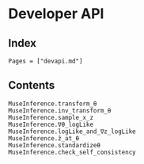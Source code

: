 # Developer API

## Index

```@index
Pages = ["devapi.md"]
```

## Contents

```@docs
MuseInference.transform_θ
MuseInference.inv_transform_θ
MuseInference.sample_x_z
MuseInference.∇θ_logLike
MuseInference.logLike_and_∇z_logLike
MuseInference.ẑ_at_θ
MuseInference.standardizeθ
MuseInference.check_self_consistency
```


